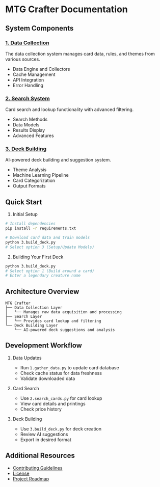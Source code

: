 # MTG Crafter Documentation

## System Components

### [1. Data Collection](1.data_collection.md)
The data collection system manages card data, rules, and themes from various sources.
- Data Engine and Collectors
- Cache Management
- API Integration
- Error Handling

### [2. Search System](2.search_system.md)
Card search and lookup functionality with advanced filtering.
- Search Methods
- Data Models
- Results Display
- Advanced Features

### [3. Deck Building](3.deck_building.md)
AI-powered deck building and suggestion system.
- Theme Analysis
- Machine Learning Pipeline
- Card Categorization
- Output Formats

## Quick Start

1. Initial Setup
```bash
# Install dependencies
pip install -r requirements.txt

# Download card data and train models
python 3.build_deck.py
# Select option 3 (Setup/Update Models)
```

2. Building Your First Deck
```bash
python 3.build_deck.py
# Select option 1 (Build around a card)
# Enter a legendary creature name
```

## Architecture Overview

```
MTG Crafter
├── Data Collection Layer
│   └── Manages raw data acquisition and processing
├── Search Layer
│   └── Provides card lookup and filtering
└── Deck Building Layer
    └── AI-powered deck suggestions and analysis
```

## Development Workflow

1. Data Updates
   - Run `1.gather_data.py` to update card database
   - Check cache status for data freshness
   - Validate downloaded data

2. Card Search
   - Use `2.search_cards.py` for card lookup
   - View card details and printings
   - Check price history

3. Deck Building
   - Use `3.build_deck.py` for deck creation
   - Review AI suggestions
   - Export in desired format

## Additional Resources
- [Contributing Guidelines](../CONTRIBUTING.md)
- [License](../LICENSE)
- [Project Roadmap](roadmap.md) 